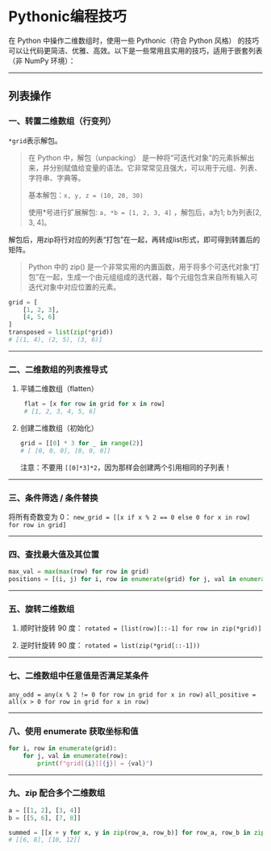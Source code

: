 # Pythonic编程技巧
在 Python 中操作二维数组时，使用一些 Pythonic（符合 Python 风格） 的技巧可以让代码更简洁、优雅、高效。以下是一些常用且实用的技巧，适用于嵌套列表（非 NumPy 环境）：

---

## 列表操作

### 一、转置二维数组（行变列）

`*grid`表示解包。 

>在 Python 中，解包（unpacking） 是一种将“可迭代对象”的元素拆解出来，并分别赋值给变量的语法。它非常常见且强大，可以用于元组、列表、字符串、字典等。
> 
> 基本解包：`x, y, z = (10, 20, 30)`
> 
> 使用*号进行扩展解包: `a, *b = [1, 2, 3, 4]` ，解包后，a为1; b为列表[2, 3, 4]。

解包后，用zip将行对应的列表“打包”在一起，再转成list形式，即可得到转置后的矩阵。
> Python 中的 zip() 是一个非常实用的内置函数，用于将多个可迭代对象“打包”在一起，生成一个由元组组成的迭代器，每个元组包含来自所有输入可迭代对象中对应位置的元素。

```python
grid = [
    [1, 2, 3],
    [4, 5, 6]
]
transposed = list(zip(*grid))
# [(1, 4), (2, 5), (3, 6)]
```

---

### 二、二维数组的列表推导式

1. 平铺二维数组（flatten）
   ```python
    flat = [x for row in grid for x in row]
    # [1, 2, 3, 4, 5, 6]
    ```
2. 创建二维数组（初始化）
    ```python
    grid = [[0] * 3 for _ in range(2)]
    # [ [0, 0, 0], [0, 0, 0]]
    ```
   注意：不要用 `[[0]*3]*2`，因为那样会创建两个引用相同的子列表！

---

### 三、条件筛选 / 条件替换

将所有奇数变为 0：
`new_grid = [[x if x % 2 == 0 else 0 for x in row] for row in grid]`

---

### 四、查找最大值及其位置
```python
max_val = max(max(row) for row in grid)
positions = [(i, j) for i, row in enumerate(grid) for j, val in enumerate(row) if val == max_val]
```

---

### 五、旋转二维数组

1. 顺时针旋转 90 度：
`rotated = [list(row)[::-1] for row in zip(*grid)]`

2. 逆时针旋转 90 度：
`rotated = list(zip(*grid[::-1]))`

---

### 七、二维数组中任意值是否满足某条件
`any_odd = any(x % 2 != 0 for row in grid for x in row)`
`all_positive = all(x > 0 for row in grid for x in row)`

---

### 八、使用 enumerate 获取坐标和值
```python
for i, row in enumerate(grid):
    for j, val in enumerate(row):
        print(f"grid[{i}][{j}] = {val}")
```

---

### 九、zip 配合多个二维数组
```python
a = [[1, 2], [3, 4]]
b = [[5, 6], [7, 8]]

summed = [[x + y for x, y in zip(row_a, row_b)] for row_a, row_b in zip(a, b)]
# [[6, 8], [10, 12]]
```
